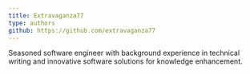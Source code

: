 ```yaml
---
title: Extravaganza77
type: authors
github: https://github.com/extravaganza77
---
```

Seasoned software engineer with background experience in technical writing and innovative software solutions for knowledge enhancement.
